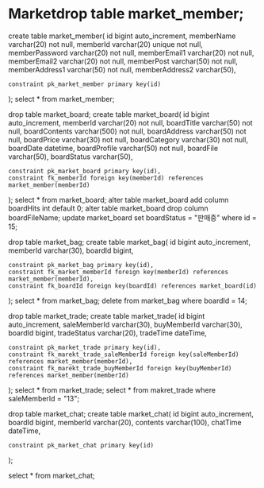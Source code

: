 # Marketdrop table market_member;
create table market_member(
	id bigint auto_increment,
    memberName varchar(20) not null,
    memberId varchar(20) unique not null,
    memberPassword varchar(20) not null,
    memberEmail1 varchar(20) not null,
    memberEmail2 varchar(20) not null,
    memberPost varchar(50) not null,
    memberAddress1 varchar(50) not null,
    memberAddress2 varchar(50),
    
    constraint pk_market_member primary key(id)
);
select * from market_member;

drop table market_board;
create table market_board(
	id bigint auto_increment,
    memberId varchar(20) not null,
    boardTitle varchar(50) not null,
    boardContents varchar(500) not null,
    boardAddress varchar(50) not null,
    boardPrice varchar(30) not null,
    boardCategory varchar(30) not null,
    boardDate datetime,
    boardProfile varchar(50) not null,
    boardFile varchar(50),
    boardStatus varchar(50),
    
    constraint pk_market_board primary key(id),
    constraint fk_memberId foreign key(memberId) references market_member(memberId)
);
select * from market_board;
alter table market_board add column boardHits int default 0;
alter table market_board drop column boardFileName;
update market_board set boardStatus = "판매중" where id = 15;

drop table market_bag;
create table market_bag(
	id bigint auto_increment,
    memberId varchar(30),
    boardId bigint,
    
    constraint pk_market_bag primary key(id),
    constraint fk_market_memberId foreign key(memberId) references market_member(memberId),
	constraint fk_boardId foreign key(boardId) references market_board(id)
);
select * from market_bag;
delete from market_bag where boardId = 14;

drop table market_trade;
create table market_trade(
	id bigint auto_increment,
    saleMemberId varchar(30),
    buyMemberId varchar(30),
    boardId bigint,
    tradeStatus varchar(20),
    tradeTime dateTime,
    
    constraint pk_market_trade primary key(id),
    constraint fk_marekt_trade_saleMemberId foreign key(saleMemberId) references market_member(memberId),
    constraint fk_marekt_trade_buyMemberId foreign key(buyMemberId) references market_member(memberId)
);
select * from market_trade;
select * from makret_trade where saleMemberId = "13";

drop table market_chat;
create table market_chat(
	id bigint auto_increment,
    boardId bigint,
    memberId varchar(20),
    contents varchar(100),
    chatTime dateTime,
    
    constraint pk_market_chat primary key(id)
);

select * from market_chat;
